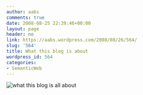 ```yaml
---
author: aabs
comments: true
date: 2008-08-25 22:39:46+00:00
layout: page
header: no
link: https://aabs.wordpress.com/2008/08/26/564/
slug: '564'
title: What this blog is about
wordpress_id: 564
categories:
- SemanticWeb
---
```


![what this blog is all about](http://farm4.static.flickr.com/3032/2798129198_d37927df11_o.png)

